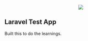 <p align="center"><img src="https://laravel.com/assets/img/components/logo-laravel.svg"></p>

## Laravel Test App

Built this to do the learnings.